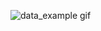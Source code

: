 ![data_example gif](https://github.com/ruxinzh/Deep_RSA_DOA/blob/main/real_World_DOA_dataset/fig/example.gif)
